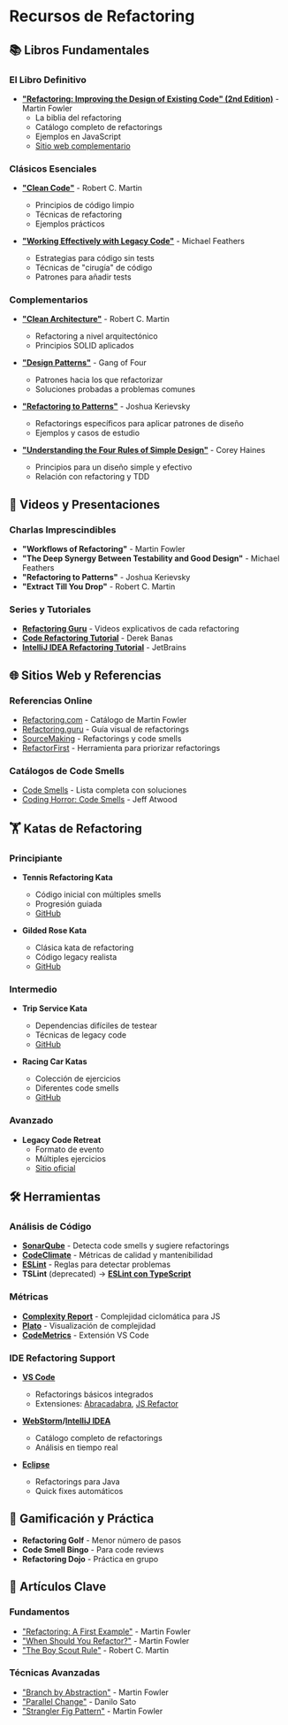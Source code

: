 # Recursos de Refactoring

## 📚 Libros Fundamentales

### El Libro Definitivo
- **["Refactoring: Improving the Design of Existing Code" (2nd Edition)](https://www.amazon.es/Refactoring-Improving-Existing-Addison-Wesley-Signature/dp/0134757599)** - Martin Fowler
  - La biblia del refactoring
  - Catálogo completo de refactorings
  - Ejemplos en JavaScript
  - [Sitio web complementario](https://refactoring.com/)

### Clásicos Esenciales
- **["Clean Code"](https://www.amazon.es/Clean-Code-Handbook-Software-Craftsmanship/dp/0132350882)** - Robert C. Martin
  - Principios de código limpio
  - Técnicas de refactoring
  - Ejemplos prácticos

- **["Working Effectively with Legacy Code"](https://www.amazon.es/Working-Effectively-Legacy-Michael-Feathers/dp/0131177052)** - Michael Feathers
  - Estrategias para código sin tests
  - Técnicas de "cirugía" de código
  - Patrones para añadir tests

### Complementarios
- **["Clean Architecture"](https://www.amazon.es/Clean-Architecture-Craftsmans-Software-Structure/dp/0134494164)** - Robert C. Martin
  - Refactoring a nivel arquitectónico
  - Principios SOLID aplicados

- **["Design Patterns"](https://www.amazon.es/Design-Patterns-Elements-Reusable-Object-Oriented/dp/0201633612)** - Gang of Four
  - Patrones hacia los que refactorizar
  - Soluciones probadas a problemas comunes

- **["Refactoring to Patterns"](https://www.amazon.es/Refactoring-Patterns-Joshua-Kerievsky/dp/0321213351)** - Joshua Kerievsky
  - Refactorings específicos para aplicar patrones de diseño
  - Ejemplos y casos de estudio

- **["Understanding the Four Rules of Simple Design"](https://leanpub.com/4rulesofsimpledesign)** - Corey Haines
  - Principios para un diseño simple y efectivo
  - Relación con refactoring y TDD

## 🎥 Videos y Presentaciones

### Charlas Imprescindibles
- **"Workflows of Refactoring"** - Martin Fowler
- **"The Deep Synergy Between Testability and Good Design"** - Michael Feathers
- **"Refactoring to Patterns"** - Joshua Kerievsky
- **"Extract Till You Drop"** - Robert C. Martin

### Series y Tutoriales
- **[Refactoring Guru](https://refactoring.guru/)** - Videos explicativos de cada refactoring
- **[Code Refactoring Tutorial](https://www.youtube.com/watch?v=vhYK3pDUiJo)** - Derek Banas
- **[IntelliJ IDEA Refactoring Tutorial](https://www.jetbrains.com/help/idea/refactoring-source-code.html)** - JetBrains

## 🌐 Sitios Web y Referencias

### Referencias Online
- [Refactoring.com](https://refactoring.com/) - Catálogo de Martin Fowler
- [Refactoring.guru](https://refactoring.guru/) - Guía visual de refactorings
- [SourceMaking](https://sourcemaking.com/refactoring) - Refactorings y code smells
- [RefactorFirst](https://www.refactorfirst.com/) - Herramienta para priorizar refactorings

### Catálogos de Code Smells
- [Code Smells](https://refactoring.guru/refactoring/smells) - Lista completa con soluciones
- [Coding Horror: Code Smells](https://blog.codinghorror.com/code-smells/) - Jeff Atwood

## 🏋️ Katas de Refactoring

### Principiante
- **Tennis Refactoring Kata**
  - Código inicial con múltiples smells
  - Progresión guiada
  - [GitHub](https://github.com/emilybache/Tennis-Refactoring-Kata)

- **Gilded Rose Kata**
  - Clásica kata de refactoring
  - Código legacy realista
  - [GitHub](https://github.com/emilybache/GildedRose-Refactoring-Kata)

### Intermedio
- **Trip Service Kata**
  - Dependencias difíciles de testear
  - Técnicas de legacy code
  - [GitHub](https://github.com/sandromancuso/trip-service-kata)

- **Racing Car Katas**
  - Colección de ejercicios
  - Diferentes code smells
  - [GitHub](https://github.com/emilybache/Racing-Car-Katas)

### Avanzado
- **Legacy Code Retreat**
  - Formato de evento
  - Múltiples ejercicios
  - [Sitio oficial](http://legacycoderetreat.typepad.com/)

## 🛠️ Herramientas

### Análisis de Código
- **[SonarQube](https://www.sonarqube.org/)** - Detecta code smells y sugiere refactorings
- **[CodeClimate](https://codeclimate.com/)** - Métricas de calidad y mantenibilidad
- **[ESLint](https://eslint.org/)** - Reglas para detectar problemas
- **TSLint** (deprecated) → **[ESLint con TypeScript](https://typescript-eslint.io/)**

### Métricas
- **[Complexity Report](https://github.com/escomplex/complexity-report)** - Complejidad ciclomática para JS
- **[Plato](https://github.com/es-analysis/plato)** - Visualización de complejidad
- **[CodeMetrics](https://marketplace.visualstudio.com/items?itemName=kisstkondoros.vscode-codemetrics)** - Extensión VS Code

### IDE Refactoring Support
- **[VS Code](https://code.visualstudio.com/)**
  - Refactorings básicos integrados
  - Extensiones: [Abracadabra](https://marketplace.visualstudio.com/items?itemName=nicoespeon.abracadabra), [JS Refactor](https://marketplace.visualstudio.com/items?itemName=cmstead.jsrefactor)
  
- **[WebStorm](https://www.jetbrains.com/webstorm/)/[IntelliJ IDEA](https://www.jetbrains.com/idea/)**
  - Catálogo completo de refactorings
  - Análisis en tiempo real
  
- **[Eclipse](https://www.eclipse.org/)**
  - Refactorings para Java
  - Quick fixes automáticos

## 📱 Gamificación y Práctica

- **Refactoring Golf** - Menor número de pasos
- **Code Smell Bingo** - Para code reviews
- **Refactoring Dojo** - Práctica en grupo

## 📖 Artículos Clave

### Fundamentos
- ["Refactoring: A First Example"](https://martinfowler.com/articles/refactoring-example.html) - Martin Fowler
- ["When Should You Refactor?"](https://martinfowler.com/articles/workflowsOfRefactoring/) - Martin Fowler
- ["The Boy Scout Rule"](https://www.oreilly.com/library/view/97-things-every/9780596809515/ch08.html) - Robert C. Martin

### Técnicas Avanzadas
- ["Branch by Abstraction"](https://martinfowler.com/bliki/BranchByAbstraction.html) - Martin Fowler
- ["Parallel Change"](https://martinfowler.com/bliki/ParallelChange.html) - Danilo Sato
- ["Strangler Fig Pattern"](https://martinfowler.com/bliki/StranglerFigApplication.html) - Martin Fowler

